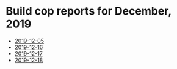 # Build cop reports for December, 2019

* [2019-12-05](https://bitbucket.org/osrf/gazebo/wiki/buildcop/2019/12/05.md)
* [2019-12-16](https://bitbucket.org/osrf/gazebo/wiki/buildcop/2019/12/16.md)
* [2019-12-17](https://bitbucket.org/osrf/gazebo/wiki/buildcop/2019/12/17.md)
* [2019-12-18](https://bitbucket.org/osrf/gazebo/wiki/buildcop/2019/12/18.md)
